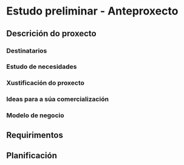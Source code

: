 # Estudo preliminar - Anteproxecto

## Descrición do proxecto

### Destinatarios

### Estudo de necesidades

### Xustificación do proxecto

### Ideas para a súa comercialización

### Modelo de negocio

## Requirimentos

## Planificación
